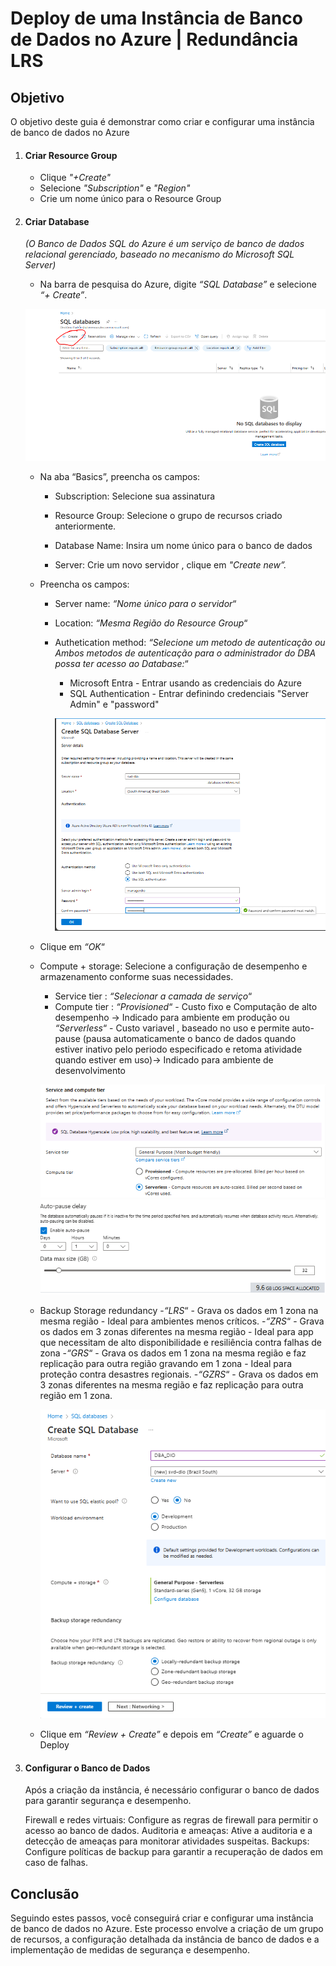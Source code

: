# Deploy de uma Instância de Banco de Dados no Azure | Redundância LRS
## Objetivo
O objetivo deste guia é demonstrar como criar e configurar uma instância de banco de dados no Azure 

1. #### Criar Resource Group
    - Clique *"+Create"*
    - Selecione *"Subscription"* e *"Region"*
    - Crie um nome único para o Resource Group

2. #### Criar Database 
    *(O Banco de Dados SQL do Azure é um serviço de banco de dados relacional gerenciado, baseado no mecanismo do Microsoft SQL Server)* 

    - Na barra de pesquisa do Azure, digite *“SQL Database”* e selecione *“+ Create”*.

    ![alt text](<DBA CREATE.PNG>)

    - Na aba “Basics”, preencha os campos:
      - Subscription: Selecione sua assinatura
      - Resource Group: Selecione o grupo de recursos criado anteriormente.
      - Database Name: Insira um nome único para o banco de dados

       - Server: Crie um novo servidor , clique em *"Create new”.*

    - Preencha os campos:
      - Server name: *“Nome único para o servidor*“
      - Location: *“Mesma Região do Resource Group*“
      - Authetication method: *“Selecione um metodo de autenticação ou Ambos metodos de autenticação para o administrador do DBA possa ter acesso ao Database:*“
        - Microsoft Entra - Entrar usando as credenciais do Azure
        - SQL Authentication - Entrar definindo credenciais "Server Admin" e "password"

        ![alt text](<DBA CREATE SERVER.PNG>)
        
    - Clique em *“OK*“
        
    - Compute + storage: Selecione a configuração de desempenho e armazenamento conforme suas necessidades. 
      - Service tier : *“Selecionar a camada de serviço*“
      - Compute tier : *“Provisioned*“ - Custo fixo e Computação de alto desempenho -> Indicado para ambiente em produção ou *“Serverless*“ - Custo variavel , baseado no uso e permite auto-pause (pausa automaticamente o banco de dados quando estiver inativo pelo periodo especificado e retoma atividade quando estiver em uso)-> Indicado para ambiente de desenvolvimento

      ![alt text](<CONFIGURE DBA.PNG>)
      ![alt text](<AUTO PAUSE.PNG>)

   - Backup Storage redundancy 
     -*“LRS*“ - Grava os dados em 1 zona na mesma região - Ideal para ambientes menos críticos.
     -*“ZRS*“ - Grava os dados em 3 zonas diferentes na mesma região - Ideal para app que necessitam de alto disponibilidade e resiliência contra falhas de zona
     -*“GRS*“ - Grava os dados em 1 zona na mesma região e faz replicação para outra região gravando em 1 zona - Ideal para proteção contra desastres regionais.
     -*“GZRS*“ - Grava os dados em 3 zonas diferentes na mesma região e faz replicação para outra região em 1 zona.

     ![alt text](<DBA PRONTO.PNG>)

    - Clique em *“Review + Create”* e depois em *“Create”* e aguarde o Deploy

3. #### Configurar o Banco de Dados
    Após a criação da instância, é necessário configurar o banco de dados para garantir segurança e desempenho.

      Firewall e redes virtuais: Configure as regras de firewall para permitir o acesso ao banco de dados.
      Auditoria e ameaças: Ative a auditoria e a detecção de ameaças para monitorar atividades suspeitas.
      Backups: Configure políticas de backup para garantir a recuperação de dados em caso de falhas.


## Conclusão
Seguindo estes passos, você conseguirá criar e configurar uma instância de banco de dados no Azure. Este processo envolve a criação de um grupo de recursos, a configuração detalhada da instância de banco de dados e a implementação de medidas de segurança e desempenho.

